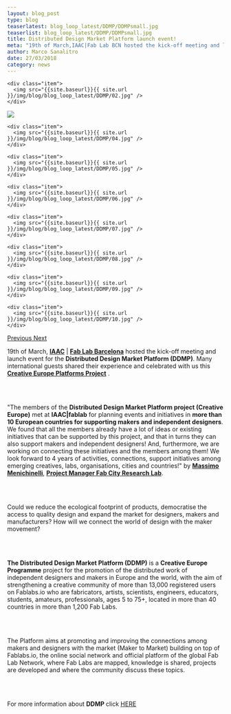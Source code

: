 ```yaml
---
layout: blog_post
type: blog
teaserlatest: blog_loop_latest/DDMP/DDMPsmall.jpg
teaserlist: blog_loop_latest/DDMP/DDMPsmall.jpg
title: Distributed Design Market Platform launch event!
meta: "19th of March,IAAC|Fab Lab BCN hosted the kick-off meeting and launch event for the Distributed Design Market Platform (DDMP); many international guests shared their experience and celebrated with us this Creative Europe Platforms Project."
author: Marco Sanalitro
date: 27/03/2018 
category: news
---
```


<!--<img src= "http://www.fablabbcn.org/img/blog/blog_loop_latest/openday17/openday171.jpg" align="middle"> 
<br>



<!----- Image Slider ----------------------------- Image Slider -------------->


<div id="carousel-example-generic" class="carousel slide" data-ride="carousel">

<!--------------- Wrapper for slides --------------->

  <div class="carousel-inner" role="listbox">
   
   
    
    <div class="item">
      <img src="{{site.baseurl}}{{ site.url }}/img/blog/blog_loop_latest/DDMP/02.jpg" />
    </div>

  <div class="item">
      <img src="{{site.baseurl}}{{ site.url }}/img/blog/blog_loop_latest/DDMP/03.jpg" />
    </div>
    
    <div class="item">
      <img src="{{site.baseurl}}{{ site.url }}/img/blog/blog_loop_latest/DDMP/04.jpg" />
    </div>
    
    <div class="item">
      <img src="{{site.baseurl}}{{ site.url }}/img/blog/blog_loop_latest/DDMP/05.jpg" />
    </div>
    
    <div class="item">
      <img src="{{site.baseurl}}{{ site.url }}/img/blog/blog_loop_latest/DDMP/06.jpg" />
    </div>
    
    <div class="item">
      <img src="{{site.baseurl}}{{ site.url }}/img/blog/blog_loop_latest/DDMP/07.jpg" />
    </div>
    
    <div class="item">
      <img src="{{site.baseurl}}{{ site.url }}/img/blog/blog_loop_latest/DDMP/08.jpg" />
    </div>
    
    <div class="item">
      <img src="{{site.baseurl}}{{ site.url }}/img/blog/blog_loop_latest/DDMP/09.jpg" />
    </div>
    
    <div class="item">
      <img src="{{site.baseurl}}{{ site.url }}/img/blog/blog_loop_latest/DDMP/10.jpg" />
    </div>
</div>

<!-------------------- Controls --------------------->

  <a class="left carousel-control" href="#carousel-example-generic" role="button" data-slide="prev">
    <span class="glyphicon glyphicon-chevron-left" aria-hidden="true"></span>
    <span class="sr-only">Previous</span>
  </a>
  <a class="right carousel-control" href="#carousel-example-generic" role="button" data-slide="next">
    <span class="glyphicon glyphicon-chevron-right" aria-hidden="true"></span>
    <span class="sr-only">Next</span>
  </a>
</div>

<p>19th of March, <strong><a href="https://iaac.net/" target="blank">IAAC</a></strong> | <strong><a href="https://fablabbcn.org/index.html" target="blank">Fab Lab Barcelona</a></strong> hosted the kick-off meeting and launch event for the <strong>Distributed Design Market Platform (DDMP)</strong>. Many international guests shared their experience and celebrated with us this <strong><a href="https://ec.europa.eu/programmes/creative-europe/" target="blank">Creative Europe Platforms Project</a></strong> .</p><br><br>

<p>"The members of the <strong>Distributed Design Market Platform project (Creative Europe)</strong> met at <strong>IAAC|fablab</strong> for planning events and initiatives in <strong>more than 10 European countries for supporting makers and independent designers</strong>. We found that all the members already have a lot of ideas or existing initiatives that can be supported by this project, and that in turns they can also support makers and independent designers! And, furthermore, we are working on connecting these initiatives and the members among them! We look forward to 4 years of activities, connections, support initiatives among emerging creatives, labs, organisations, cities and countries!" by <strong><a href="https://iaac.net/people/massimo-menichinelli/" target="blank">Massimo Menichinelli</a></strong>, <strong><a href="http://fab.city/" target="blank">Project Manager Fab City Research Lab</a></strong>.</p><br><br>

<p>Could we reduce the ecological footprint of products, democratise the access to quality design and expand the market for designers, makers and manufacturers?
How will we connect the world of design with the maker movement?</p><br><br>

<p><strong>The Distributed Design Market Platform (DDMP)</strong> is a <strong>Creative Europe Programme</strong> project for the promotion of the distributed work of independent designers and makers in Europe and the world, with the aim of strengthening a creative community of more than 13,000 registered users on Fablabs.io who are fabricators, artists, scientists, engineers, educators, students, amateurs, professionals, ages 5 to 75+, located in more than 40 countries in more than 1,200 Fab Labs. </p><br><br>

<p>The Platform aims at promoting and improving the connections among makers and designers with the market (Maker to Market) building on top of Fablabs.io, the online social network and official platform of the global Fab Lab Network, where Fab Labs are mapped, knowledge is shared, projects are developed and where the community discuss these topics.</p><br><br>

<p>For more information about <strong>DDMP </strong>click <a href="https://iaac.net/educational-programmes/master-design-emergent-futures/" target="blank">HERE</a> </p><br><br>




 